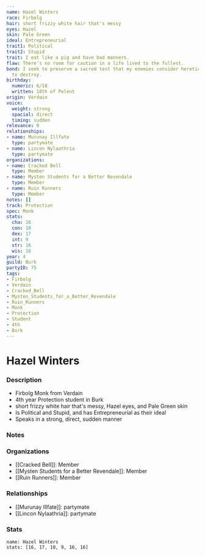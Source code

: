 ```yaml
---
name: Hazel Winters
race: Firbolg
hair: short frizzy white hair that's messy
eyes: Hazel
skin: Pale Green
ideal: Entrepreneurial
trait1: Political
trait2: Stupid
trait: I eat like a pig and have bad manners.
flaw: There's no room for caution in a life lived to the fullest.
bond: I seek to preserve a sacred text that my enemies consider heretical and seek
  to destroy.
birthday:
  numeric: 6/18
  written: 18th of Pelent
origin: Verdain
voice:
  weight: strong
  spacial: direct
  timing: sudden
relevance: 0
relationships:
- name: Murunay Illfate
  type: partymate
- name: Lincon Nylaathria
  type: partymate
organizations:
- name: Cracked Bell
  type: Member
- name: Mysten Students for a Better Revendale
  type: Member
- name: Ruin Runners
  type: Member
notes: []
track: Protection
spec: Monk
stats:
  cha: 16
  con: 10
  dex: 17
  int: 9
  str: 16
  wis: 16
year: 4
guild: Burk
partyID: 75
tags:
- Firbolg
- Verdain
- Cracked_Bell
- Mysten_Students_for_a_Better_Revendale
- Ruin_Runners
- Monk
- Protection
- Student
- 4th
- Burk
---
```

# Hazel Winters
### Description
- Firbolg Monk from Verdain
- 4th year Protection student in Burk
- short frizzy white hair that's messy, Hazel eyes, and Pale Green skin
- Is Political and Stupid, and has Entrepreneurial as their ideal
- Speaks in a strong, direct, sudden manner

### Notes

### Organizations
- [[Cracked Bell]]: Member
- [[Mysten Students for a Better Revendale]]: Member
- [[Ruin Runners]]: Member

### Relationships
- [[Murunay Illfate]]: partymate
- [[Lincon Nylaathria]]: partymate

### Stats
```statblock
name: Hazel Winters
stats: [16, 17, 10, 9, 16, 16]
```